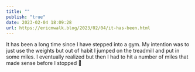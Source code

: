```yaml
---
title: ""
publish: "true"
date: 2023-02-04 18:09:28
url: https://ericmwalk.blog/2023/02/04/it-has-been.html
---
```


It has been a long time since I have stepped into a gym. My intention was to just use the weights but out of habit I jumped on the treadmill and put in some miles. I eventually realized but then I had to hit a number of miles that made sense before I stopped 🫣